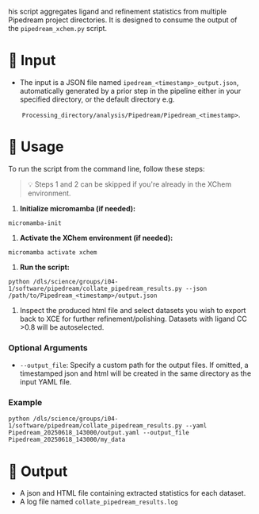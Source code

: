 his script aggregates ligand and refinement statistics from multiple Pipedream project directories. It is designed to consume the output of the `pipedream_xchem.py` script.

# **📁 Input**

- The input is a JSON file named `ipedream_<timestamp>_output.json`, automatically generated by a prior step in the pipeline either in your specified directory, or the default directory e.g.
    
     `Processing_directory/analysis/Pipedream/Pipedream_<timestamp>`.
    

# **🚀 Usage**

To run the script from the command line, follow these steps:

> 💡 Steps 1 and 2 can be skipped if you're already in the XChem environment.
> 
1. **Initialize micromamba (if needed):**

`micromamba-init`

1. **Activate the XChem environment (if needed):**

`micromamba activate xchem` 

1. **Run the script:**

`python /dls/science/groups/i04-1/software/pipedream/collate_pipedream_results.py --json /path/to/Pipedream_<timestamp>/output.json`

1. Inspect the produced html file and select datasets you wish to export back to XCE for further refinement/polishing. Datasets with ligand CC >0.8 will be autoselected.

### **Optional Arguments**

- `--output_file`: Specify a custom path for the output files. If omitted, a timestamped json and html will be created in the same directory as the input YAML file.

### **Example**

`python /dls/science/groups/i04-1/software/pipedream/collate_pipedream_results.py --yaml Pipedream_20250618_143000/output.yaml --output_file Pipedream_20250618_143000/my_data`

# **📝 Output**

- A json and HTML file containing extracted statistics for each dataset.
- A log file named `collate_pipedream_results.log`

